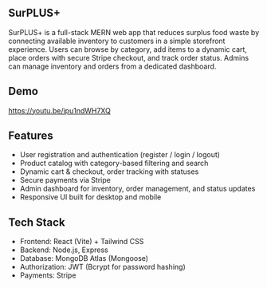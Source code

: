 ## SurPLUS+

SurPLUS+ is a full-stack MERN web app that reduces surplus food waste by connecting available inventory to customers in a simple storefront experience. Users can browse by category, add items to a dynamic cart, place orders with secure Stripe checkout, and track order status. Admins can manage inventory and orders from a dedicated dashboard.

## Demo

https://youtu.be/jpu1ndWH7XQ

## Features

- User registration and authentication (register / login / logout)
- Product catalog with category-based filtering and search
- Dynamic cart & checkout, order tracking with statuses
- Secure payments via Stripe
- Admin dashboard for inventory, order management, and status updates
- Responsive UI built for desktop and mobile

## Tech Stack

- Frontend: React (Vite) + Tailwind CSS
- Backend: Node.js, Express
- Database: MongoDB Atlas (Mongoose)
- Authorization: JWT (Bcrypt for password hashing)
- Payments: Stripe
